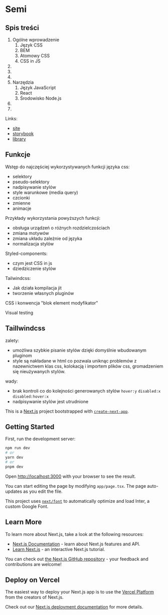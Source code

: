 # Semi

## Spis treści

1. Ogólne wprowadzenie
   1. Język CSS
   2. BEM
   3. Atomowy CSS
   3. CSS in JS
2.
3.
5.
6. Narzędzia
   1. Język JavaScript
   2. React
   3. Środowisko Node.js
7. 
8. 

Links:

- [site](https://semi-beta.vercel.app)
- [storybook](https://master--646fb66e81a5f96d644f011a.chromatic.com)
- [library](https://www.chromatic.com/library?appId=646fb66e81a5f96d644f011a&branch=master)

## Funkcje

Wstęp do najczęściej wykorzystywanych funkcji języka css:

- selektory
- pseudo-selektory
- nadpisywanie stylów
- style warunkowe (media query)
- czcionki
- zmienne
- animacje

Przykłady wykorzystania powyższych funkcji:

- obsługa urządzeń o różnych rozdzielczościach
- zmiana motywów
- zmiana układu zależnie od języka
- normalizacja stylów

Styled-components:

- czym jest CSS in js
- dziedziczenie stylów

Tailwindcss:

- Jak działa kompilacja jit
- tworzenie własnych pluginów

CSS i konwencja "blok element modyfikator"

Visual testing

## Taillwindcss

zalety:

- umożliwa szybkie pisanie stylów dzięki domyślnie wbudowanym pluginom
- style są nakładane w html co pozwala uniknąc problemów z nazewnictwem klas css, kolokacją i importem plików css, gromadzeniem się nieużywanych stylów.

wady:

- brak kontroli co do kolejności generowanych stylów `hover:y` `disabled:x` `disabled:hover:x`
- nadpisywanie stylów jest utrudnione

This is a [Next.js](https://nextjs.org/) project bootstrapped with [`create-next-app`](https://github.com/vercel/next.js/tree/canary/packages/create-next-app).

## Getting Started

First, run the development server:

```bash
npm run dev
# or
yarn dev
# or
pnpm dev
```

Open [http://localhost:3000](http://localhost:3000) with your browser to see the result.

You can start editing the page by modifying `app/page.tsx`. The page auto-updates as you edit the file.

This project uses [`next/font`](https://nextjs.org/docs/basic-features/font-optimization) to automatically optimize and load Inter, a custom Google Font.

## Learn More

To learn more about Next.js, take a look at the following resources:

- [Next.js Documentation](https://nextjs.org/docs) - learn about Next.js features and API.
- [Learn Next.js](https://nextjs.org/learn) - an interactive Next.js tutorial.

You can check out [the Next.js GitHub repository](https://github.com/vercel/next.js/) - your feedback and contributions are welcome!

## Deploy on Vercel

The easiest way to deploy your Next.js app is to use the [Vercel Platform](https://vercel.com/new?utm_medium=default-template&filter=next.js&utm_source=create-next-app&utm_campaign=create-next-app-readme) from the creators of Next.js.

Check out our [Next.js deployment documentation](https://nextjs.org/docs/deployment) for more details.
